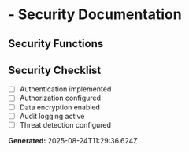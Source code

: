 
#  - Security Documentation

## Security Functions



## Security Checklist
- [ ] Authentication implemented
- [ ] Authorization configured
- [ ] Data encryption enabled
- [ ] Audit logging active
- [ ] Threat detection configured

**Generated:** 2025-08-24T11:29:36.624Z
